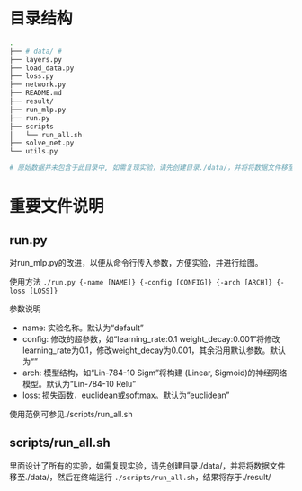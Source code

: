 目录结构
===

```bash
.
├── # data/ #
├── layers.py
├── load_data.py
├── loss.py
├── network.py
├── README.md
├── result/
├── run_mlp.py
├── run.py
├── scripts
│   └── run_all.sh
├── solve_net.py
└── utils.py

# 原始数据并未包含于此目录中, 如需复现实验，请先创建目录./data/，并将将数据文件移至./data/
```

重要文件说明
===

run.py
---

对run_mlp.py的改进，以便从命令行传入参数，方便实验，并进行绘图。

使用方法 `./run.py {-name [NAME]} {-config [CONFIG]} {-arch [ARCH]} {-loss [LOSS]}`

参数说明

+ name: 实验名称。默认为“default”
+ config: 修改的超参数，如“learning_rate:0.1 weight_decay:0.001”将修改learning_rate为0.1，修改weight_decay为0.001，其余沿用默认参数。默认为“”
+ arch: 模型结构，如“Lin-784-10 Sigm”将构建 (Linear, Sigmoid)的神经网络模型。默认为“Lin-784-10 Relu”
+ loss: 损失函数，euclidean或softmax。默认为“euclidean”

使用范例可参见./scripts/run_all.sh

scripts/run_all.sh
---

里面设计了所有的实验，如需复现实验，请先创建目录./data/，并将将数据文件移至./data/，然后在终端运行 `./scripts/run_all.sh`，结果将存于./result/
